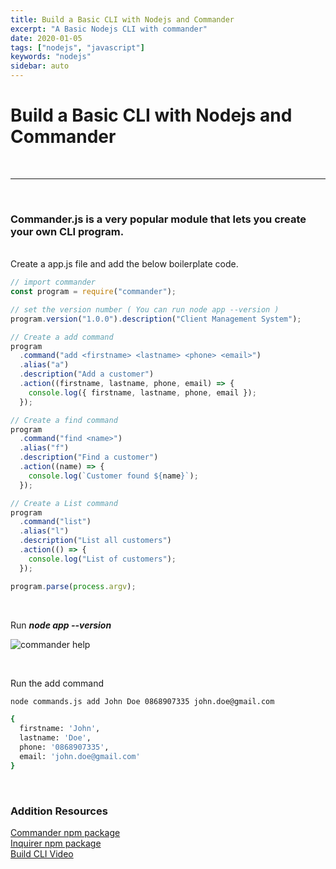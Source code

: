 ```yaml
---
title: Build a Basic CLI with Nodejs and Commander
excerpt: "A Basic Nodejs CLI with commander"
date: 2020-01-05
tags: ["nodejs", "javascript"]
keywords: "nodejs"
sidebar: auto
---
```


# Build a Basic CLI with Nodejs and Commander

<br>
<hr>
<br>

### Commander.js is a very popular module that lets you create your own CLI program.

<br>
Create a app.js file and add the below boilerplate code.

```javascript
// import commander
const program = require("commander");

// set the version number ( You can run node app --version )
program.version("1.0.0").description("Client Management System");

// Create a add command
program
  .command("add <firstname> <lastname> <phone> <email>")
  .alias("a")
  .description("Add a customer")
  .action((firstname, lastname, phone, email) => {
    console.log({ firstname, lastname, phone, email });
  });

// Create a find command
program
  .command("find <name>")
  .alias("f")
  .description("Find a customer")
  .action((name) => {
    console.log(`Customer found ${name}`);
  });

// Create a List command
program
  .command("list")
  .alias("l")
  .description("List all customers")
  .action(() => {
    console.log("List of customers");
  });

program.parse(process.argv);
```

<br>

Run **_node app --version_**

![commander help](/assets/images/Nodejs/Commanderjs.jpg)

<br>

Run the add command

```bash
node commands.js add John Doe 0868907335 john.doe@gmail.com

{
  firstname: 'John',
  lastname: 'Doe',
  phone: '0868907335',
  email: 'john.doe@gmail.com'
}

```

<br>

### Addition Resources

[Commander npm package](https://www.npmjs.com/package/commander "Commander")  
[Inquirer npm package](https://www.npmjs.com/package/inquirer "inquirer")  
[Build CLI Video](https://www.youtube.com/watch?v=v2GKt39-LPA&t=2246s "Build CLI Video")

